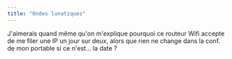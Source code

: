```yaml
---
title: "Ondes lunatiques"
---
```


J'aimerais quand même qu'on m'explique pourquoi ce routeur Wifi accepte de me
filer une IP un jour sur deux, alors que rien ne change dans la conf. de mon
portable si ce n'est... la date ?

